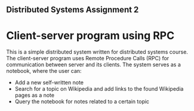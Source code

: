 ## Distributed Systems Assignment 2
# Client-server program using RPC

This is a simple distributed system written for distributed systems course. The client-server program uses Remote Procedure Calls (RPC) for communication between server and its clients. The system serves as a notebook, where the user can:

- Add a new self-written note
- Search for a topic on Wikipedia and add links to the found Wikipedia pages as a note
- Query the notebook for notes related to a certain topic